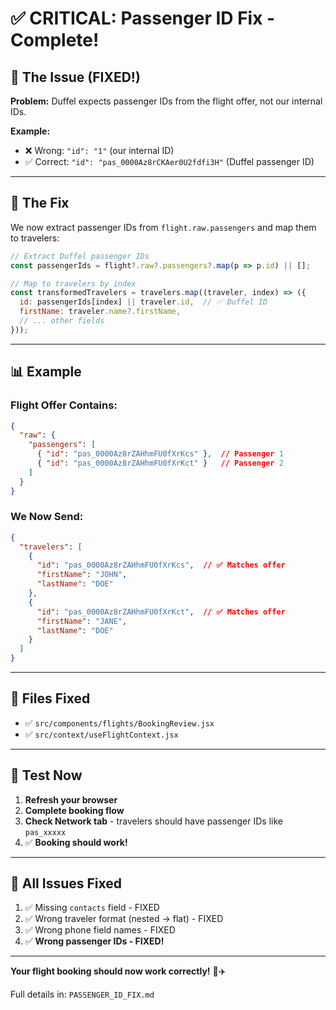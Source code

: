 # ✅ CRITICAL: Passenger ID Fix - Complete!

## 🎯 The Issue (FIXED!)

**Problem:** Duffel expects passenger IDs from the flight offer, not our internal IDs.

**Example:**
- ❌ Wrong: `"id": "1"` (our internal ID)
- ✅ Correct: `"id": "pas_0000Az8rCKAer0U2fdfi3H"` (Duffel passenger ID)

---

## 🔧 The Fix

We now extract passenger IDs from `flight.raw.passengers` and map them to travelers:

```javascript
// Extract Duffel passenger IDs
const passengerIds = flight?.raw?.passengers?.map(p => p.id) || [];

// Map to travelers by index
const transformedTravelers = travelers.map((traveler, index) => ({
  id: passengerIds[index] || traveler.id,  // ✅ Duffel ID
  firstName: traveler.name?.firstName,
  // ... other fields
}));
```

---

## 📊 Example

### Flight Offer Contains:
```json
{
  "raw": {
    "passengers": [
      { "id": "pas_0000Az8rZAHhmFU0fXrKcs" },  // Passenger 1
      { "id": "pas_0000Az8rZAHhmFU0fXrKct" }   // Passenger 2
    ]
  }
}
```

### We Now Send:
```json
{
  "travelers": [
    {
      "id": "pas_0000Az8rZAHhmFU0fXrKcs",  // ✅ Matches offer
      "firstName": "JOHN",
      "lastName": "DOE"
    },
    {
      "id": "pas_0000Az8rZAHhmFU0fXrKct",  // ✅ Matches offer
      "firstName": "JANE",
      "lastName": "DOE"
    }
  ]
}
```

---

## 📁 Files Fixed

- ✅ `src/components/flights/BookingReview.jsx`
- ✅ `src/context/useFlightContext.jsx`

---

## 🧪 Test Now

1. **Refresh your browser**
2. **Complete booking flow**
3. **Check Network tab** - travelers should have passenger IDs like `pas_xxxxx`
4. ✅ **Booking should work!**

---

## 🎉 All Issues Fixed

1. ✅ Missing `contacts` field - FIXED
2. ✅ Wrong traveler format (nested → flat) - FIXED
3. ✅ Wrong phone field names - FIXED
4. ✅ **Wrong passenger IDs - FIXED!**

---

**Your flight booking should now work correctly!** 🎉✈️

Full details in: `PASSENGER_ID_FIX.md`

